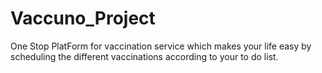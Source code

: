 # Vaccuno_Project
One Stop PlatForm for vaccination service which makes your life easy by scheduling the different vaccinations according to your to do list.
